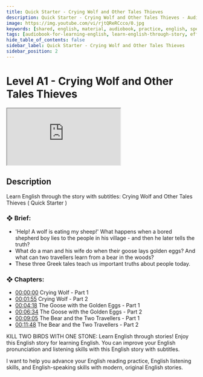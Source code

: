 ```yaml
---
title: Quick Starter - Crying Wolf and Other Tales Thieves
description: Quick Starter - Crying Wolf and Other Tales Thieves - Audiobook For Learning English
image: https://img.youtube.com/vi/rjtQReRCcco/0.jpg
keywords: [shared, english, material, audiobook, practice, english, speaking]
tags: [audiobook-for-learning-english, learn-english-through-story, effortless-english]
hide_table_of_contents: false
sidebar_label: Quick Starter - Crying Wolf and Other Tales Thieves
sidebar_position: 2
---
```


# Level A1 - Crying Wolf and Other Tales Thieves

<div class="video-container">
<iframe src="https://www.youtube.com/embed/rjtQReRCcco?controls=0" title="YouTube video player"></iframe>
<a href="https://www.youtube.com/watch?list=PL___7gkXqjbz33ARbWJmca56t1GG0qX0U&v=rjtQReRCcco" target="_blank"></a>
</div>

## Description

Learn English through the story with subtitles: Crying Wolf and Other Tales Thieves ( Quick Starter )

### ❖ Brief:

- 'Help! A wolf is eating my sheep!' What happens when a bored shepherd boy lies to the people in his village - and then he later tells the truth?
- What do a man and his wife do when their goose lays golden eggs? And what can two travellers learn from a bear in the woods?
- These three Greek tales teach us important truths about people today.

### ❖ Chapters:
- [00:00:00](https://www.youtube.com/watch?list=PL___7gkXqjbz33ARbWJmca56t1GG0qX0U&v=rjtQReRCcco&t=0s) Crying Wolf - Part 1
- [00:01:55](https://www.youtube.com/watch?list=PL___7gkXqjbz33ARbWJmca56t1GG0qX0U&v=rjtQReRCcco&t=115s) Crying Wolf - Part 2
- [00:04:18](https://www.youtube.com/watch?list=PL___7gkXqjbz33ARbWJmca56t1GG0qX0U&v=rjtQReRCcco&t=258s) The Goose with the Golden Eggs - Part 1
- [00:06:34](https://www.youtube.com/watch?list=PL___7gkXqjbz33ARbWJmca56t1GG0qX0U&v=rjtQReRCcco&t=394s) The Goose with the Golden Eggs - Part 2
- [00:09:05](https://www.youtube.com/watch?list=PL___7gkXqjbz33ARbWJmca56t1GG0qX0U&v=rjtQReRCcco&t=545s) The Bear and the Two Travellers - Part 1
- [00:11:48](https://www.youtube.com/watch?list=PL___7gkXqjbz33ARbWJmca56t1GG0qX0U&v=rjtQReRCcco&t=708s) The Bear and the Two Travellers - Part 2

KILL TWO BIRDS WITH ONE STONE: Learn English through stories! Enjoy this English story for learning English. You can improve your English pronunciation and listening skills with this English story with subtitles.

I want to help you advance your English reading practice, English listening skills, and English-speaking skills with modern, original English stories.